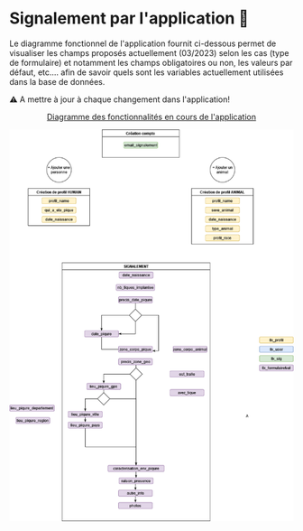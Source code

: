 # Signalement par l'application :iphone:


Le diagramme fonctionnel de l'application fournit ci-dessous permet de visualiser les champs proposés actuellement (03/2023) selon les cas (type de formulaire) et notamment les champs obligatoires ou non, les valeurs par défaut, etc.... afin de savoir quels sont les variables actuellement utilisées dans la base de données.

:warning: A mettre à jour à chaque changement dans l'application!


<div align=center>
<u> Diagramme des fonctionnalités en cours de l'application </u>
</div>

![Appli](_images/appli.png)
